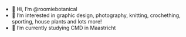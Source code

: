- 👋 Hi, I’m @roomiebotanical
- 👀 I’m interested in graphic design, photography, knitting, crochething, sporting, house plants and lots more!
- 🌱 I’m currently studying CMD in Maastricht
  

<!---
roomiebotanical/roomiebotanical is a ✨ special ✨ repository because its `README.md` (this file) appears on your GitHub profile.
You can click the Preview link to take a look at your changes.
--->

